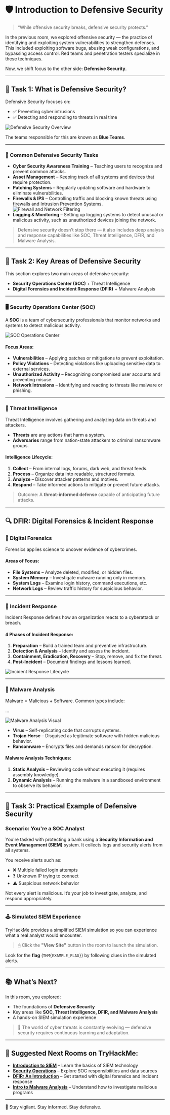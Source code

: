 # 🛡️ Introduction to Defensive Security

> “While offensive security breaks, defensive security protects.”

In the previous room, we explored offensive security — the practice of identifying and exploiting system vulnerabilities to strengthen defenses. This included exploiting software bugs, abusing weak configurations, and bypassing access control. Red teams and penetration testers specialize in these techniques.

Now, we shift focus to the other side: **Defensive Security**.

---

## 🧠 Task 1: What is Defensive Security?

Defensive Security focuses on:

- ✅ Preventing cyber intrusions  
- ✅ Detecting and responding to threats in real time

![Defensive Security Overview](https://github.com/user-attachments/assets/258c170c-317e-4bbe-b850-25289b38c326)

The teams responsible for this are known as **Blue Teams**.

---

### 🔧 Common Defensive Security Tasks

- **Cyber Security Awareness Training** – Teaching users to recognize and prevent common attacks.
- **Asset Management** – Keeping track of all systems and devices that require protection.
- **Patching Systems** – Regularly updating software and hardware to eliminate vulnerabilities.
- **Firewalls & IPS** – Controlling traffic and blocking known threats using firewalls and Intrusion Prevention Systems.
![Firewall and Network Filtering](https://github.com/user-attachments/assets/7069acf2-50c7-419f-9d1b-14458aca0ba9)
- **Logging & Monitoring** – Setting up logging systems to detect unusual or malicious activity, such as unauthorized devices joining the network.

> Defensive security doesn’t stop there — it also includes deep analysis and response capabilities like SOC, Threat Intelligence, DFIR, and Malware Analysis.

---

## 🧩 Task 2: Key Areas of Defensive Security

This section explores two main areas of defensive security:

- **Security Operations Center (SOC)** + Threat Intelligence  
- **Digital Forensics and Incident Response (DFIR)** + Malware Analysis

---

### 🖥️ Security Operations Center (SOC)

A **SOC** is a team of cybersecurity professionals that monitor networks and systems to detect malicious activity.

![SOC Operations Center](https://github.com/user-attachments/assets/08badee5-b1c1-401a-8897-595b13de97e1)

#### Focus Areas:

- **Vulnerabilities** – Applying patches or mitigations to prevent exploitation.
- **Policy Violations** – Detecting violations like uploading sensitive data to external services.
- **Unauthorized Activity** – Recognizing compromised user accounts and preventing misuse.
- **Network Intrusions** – Identifying and reacting to threats like malware or phishing.

---

### 🧠 Threat Intelligence

Threat Intelligence involves gathering and analyzing data on threats and attackers.

- **Threats** are any actions that harm a system.
- **Adversaries** range from nation-state attackers to criminal ransomware groups.

#### Intelligence Lifecycle:

1. **Collect** – From internal logs, forums, dark web, and threat feeds.
2. **Process** – Organize data into readable, structured formats.
3. **Analyze** – Discover attacker patterns and motives.
4. **Respond** – Take informed actions to mitigate or prevent future attacks.

> Outcome: A **threat-informed defense** capable of anticipating future attacks.

---

## 🔍 DFIR: Digital Forensics & Incident Response

### 🧪 Digital Forensics

Forensics applies science to uncover evidence of cybercrimes.

#### Areas of Focus:

- **File Systems** – Analyze deleted, modified, or hidden files.
- **System Memory** – Investigate malware running only in memory.
- **System Logs** – Examine login history, command executions, etc.
- **Network Logs** – Review traffic history for suspicious behavior.

---

### 🚨 Incident Response

Incident Response defines how an organization reacts to a cyberattack or breach.

#### 4 Phases of Incident Response:

1. **Preparation** – Build a trained team and preventive infrastructure.
2. **Detection & Analysis** – Identify and assess the incident.
3. **Containment, Eradication, Recovery** – Stop, remove, and fix the threat.
4. **Post-Incident** – Document findings and lessons learned.

![Incident Response Lifecycle](https://github.com/user-attachments/assets/17a44869-19c1-404c-a29f-d7f08f06b905)

---

### 🐛 Malware Analysis

Malware = Malicious + Software. Common types include:

...

![Malware Analysis Visual](https://github.com/user-attachments/assets/fe370002-c962-4adb-921c-a984f223dcca)

- **Virus** – Self-replicating code that corrupts systems.
- **Trojan Horse** – Disguised as legitimate software with hidden malicious behavior.
- **Ransomware** – Encrypts files and demands ransom for decryption.

#### Malware Analysis Techniques:

1. **Static Analysis** – Reviewing code without executing it (requires assembly knowledge).
2. **Dynamic Analysis** – Running the malware in a sandboxed environment to observe its behavior.

---

## 🧪 Task 3: Practical Example of Defensive Security

### Scenario: You're a SOC Analyst

You're tasked with protecting a bank using a **Security Information and Event Management (SIEM)** system. It collects logs and security alerts from all systems.

You receive alerts such as:

- ❌ Multiple failed login attempts  
- ❓ Unknown IP trying to connect  
- ⚠️ Suspicious network behavior

Not every alert is malicious. It’s your job to investigate, analyze, and respond appropriately.

---

### 🕹️ Simulated SIEM Experience

TryHackMe provides a simplified SIEM simulation so you can experience what a real analyst would encounter.

> 🖱 Click the **"View Site"** button in the room to launch the simulation.

Look for the **flag** (`THM{EXAMPLE_FLAG}`) by following clues in the simulated alerts.

---

## 📚 What’s Next?

In this room, you explored:

- The foundations of **Defensive Security**
- Key areas like **SOC, Threat Intelligence, DFIR, and Malware Analysis**
- A hands-on SIEM simulation experience

> 🧠 The world of cyber threats is constantly evolving — defensive security requires continuous learning and adaptation.

---

## 🔗 Suggested Next Rooms on TryHackMe:

- **[Introduction to SIEM](https://tryhackme.com/room/introtosiem)** – Learn the basics of SIEM technology  
- **[Security Operations](https://tryhackme.com/room/securityoperations)** – Explore SOC responsibilities and data sources  
- **[DFIR: An Introduction](https://tryhackme.com/room/dfirintro)** – Get started with digital forensics and incident response  
- **[Intro to Malware Analysis](https://tryhackme.com/room/introtomalwareanalysis)** – Understand how to investigate malicious programs

---

🧠 Stay vigilant. Stay informed. Stay defensive.
